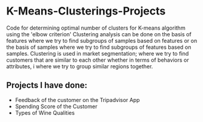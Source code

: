 # K-Means-Clusterings-Projects
Code for determining optimal number of clusters for K-means algorithm using the 'elbow criterion'
Clustering analysis can be done on the basis of features where we try to find subgroups of samples based on features or on the basis of samples where we try to find subgroups of features based on samples. Clustering is used in market segmentation; where we try to find customers that are similar to each other whether in terms of behaviors or attributes, i where we try to group similar regions together.

## Projects I have done: 
* Feedback of the customer on the Tripadvisor App
* Spending Score of the Customer
* Types of Wine Qualities

